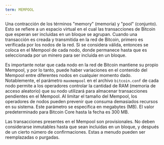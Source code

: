```yaml
---
term: MEMPOOL
---
```


Una contracción de los términos "memory" (memoria) y "pool" (conjunto). Esto se refiere a un espacio virtual en el cual las transacciones de Bitcoin que esperan ser incluidas en un bloque se agrupan. Cuando una transacción es creada y transmitida en la red de Bitcoin, primero es verificada por los nodos de la red. Si se considera válida, entonces se coloca en el Mempool de cada nodo, donde permanece hasta que es seleccionada por un minero para ser incluida en un bloque.

Es importante notar que cada nodo en la red de Bitcoin mantiene su propio Mempool, y por lo tanto, puede haber variaciones en el contenido del Mempool entre diferentes nodos en cualquier momento dado. Notablemente, el parámetro `maxmempool` en el archivo `bitcoin.conf` de cada nodo permite a los operadores controlar la cantidad de RAM (memoria de acceso aleatorio) que su nodo utilizará para almacenar transacciones pendientes en el Mempool. Al limitar el tamaño del Mempool, los operadores de nodos pueden prevenir que consuma demasiados recursos en su sistema. Este parámetro se especifica en megabytes (MB). El valor predeterminado para Bitcoin Core hasta la fecha es 300 MB.

Las transacciones presentes en el Mempool son provisionales. No deben considerarse inmutables hasta que sean incluidas en un bloque, y después de un cierto número de confirmaciones. Estas a menudo pueden ser reemplazadas o purgadas.